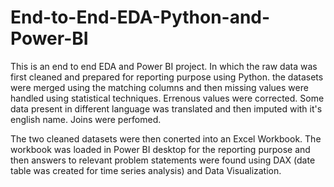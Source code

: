 # End-to-End-EDA-Python-and-Power-BI
This is an end to end EDA and Power BI project. In which the raw data was first cleaned and prepared for reporting purpose using Python.
the datasets were merged using the matching columns and then missing values were handled using statistical techniques. Errenous values were corrected.
Some data present in different language was translated and then imputed with it's english name. Joins were perfomed.

The two cleaned datasets were then conerted into an Excel Workbook.
The workbook was loaded in Power BI desktop for the reporting purpose and then answers to relevant problem statements were found using DAX (date table was created for time series analysis)
and Data Visualization.
